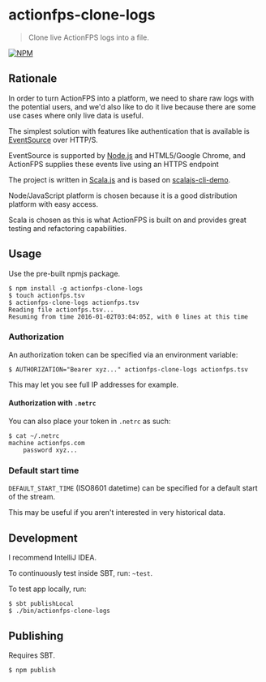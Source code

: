 # actionfps-clone-logs

> Clone live ActionFPS logs into a file.
 
[![NPM](https://nodei.co/npm/actionfps-clone-logs.png?compact=true)](https://nodei.co/npm/actionfps-clone-logs/)

## Rationale

In order to turn ActionFPS into a platform, we need to share
raw logs with the potential users, and we'd also like to do it live
because there are some use cases where only live data is useful.

The simplest solution with features like authentication that is available
is [EventSource](https://www.w3.org/TR/2015/REC-eventsource-20150203/)
over HTTP/S.

EventSource is supported by [Node.js](https://github.com/EventSource/eventsource/)
and HTML5/Google Chrome, and ActionFPS supplies these events live using an HTTPS
endpoint

The project is written in [Scala.js](https://www.scala-js.org/) and is based on 
[scalajs-cli-demo](https://github.com/ScalaWilliam/scalajs-cli-demo).

Node/JavaScript platform is chosen because it is a good distribution platform with easy access.

Scala is chosen as this is what ActionFPS is built on and provides great testing 
and refactoring capabilities.

## Usage
Use the pre-built npmjs package.

```
$ npm install -g actionfps-clone-logs
$ touch actionfps.tsv
$ actionfps-clone-logs actionfps.tsv
Reading file actionfps.tsv...
Resuming from time 2016-01-02T03:04:05Z, with 0 lines at this time
```

### Authorization

An authorization token can be specified via an environment variable:
 
```
$ AUTHORIZATION="Bearer xyz..." actionfps-clone-logs actionfps.tsv
```

This may let you see full IP addresses for example.

#### Authorization with `.netrc`

You can also place your token in `.netrc` as such:

```
$ cat ~/.netrc
machine actionfps.com
	password xyz...
```

### Default start time

`DEFAULT_START_TIME` (ISO8601 datetime) can be specified
for a default start of the stream.

This may be useful if you aren't interested in very historical data.

## Development
I recommend IntelliJ IDEA. 

To continuously test inside SBT, run: `~test`.

To test app locally, run:

```
$ sbt publishLocal
$ ./bin/actionfps-clone-logs
```

## Publishing
Requires SBT.

```
$ npm publish
```
